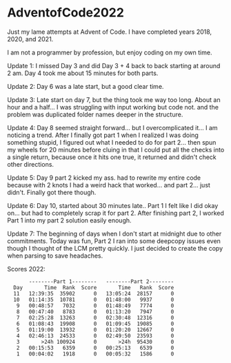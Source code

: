 # AdventofCode2022

Just my lame attempts at Advent of Code. 
I have completed years 2018, 2020, and 2021.

I am not a programmer by profession, but enjoy coding on my own time.

Update 1: I missed Day 3 and did Day 3 + 4 back to back starting at around 2 am. Day 4 took me about 15 minutes for both parts.

Update 2: Day 6 was a late start, but a good clear time.

Update 3: Late start on day 7, but the thing took me way too long. About an hour and a half... I was struggling with input working but code not. and the problem was duplicated folder names deeper in the structure.

Update 4: Day 8 seemed straight forward... but I overcomplicated it... I am noticing a trend. After I finally got part 1 when I realized I was doing something stupid, I figured out what I needed to do for part 2... then spun my wheels for 20 minutes before cluing in that I could put all the checks into a single return, because once it hits one true, it returned and didn't check other directions.

Update 5: Day 9 part 2 kicked my ass. had to rewrite my entire code because with 2 knots I had a weird hack that worked... and part 2... just didn't. Finally got there though.

Update 6: Day 10, started about 30 minutes late.. Part 1 I felt like I did okay on... but had to completely scrap it for part 2. After finishing part 2, I worked Part 1 into my part 2 solution easily enough.

Update 7: The beginning of days when I don't start at midnight due to other commitments. Today was fun, Part 2 I ran into some deepcopy issues even though I thought of the LCM pretty quickly. I just decided to create the copy when parsing to save headaches.

Scores 2022:

           --------Part 1--------   --------Part 2--------
      Day       Time  Rank  Score       Time   Rank  Score
      11   12:39:35  35902      0   13:05:24  28157      0
      10   01:14:35  10781      0   01:48:00   9937      0
       9   00:48:57   7032      0   01:48:49   7774      0
       8   00:47:40   8783      0   01:13:20   7947      0
       7   02:25:28  13263      0   02:30:48  12316      0
       6   01:08:43  19908      0   01:09:45  19085      0
       5   01:19:00  13932      0   01:20:20  12667      0
       4   02:46:13  24533      0   02:49:50  23593      0
       3       >24h 100924      0       >24h  95430      0
       2   00:15:53   6359      0   00:25:13   6539      0
       1   00:04:02   1918      0   00:05:32   1586      0 
